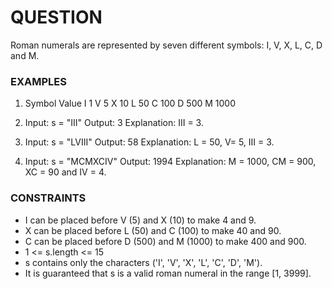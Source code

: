 # QUESTION 

Roman numerals are represented by seven different symbols: I, V, X, L, C, D and M.

### EXAMPLES 

1. Symbol       Value
I             1
V             5
X             10
L             50
C             100
D             500
M             1000

2. Input: s = "III"
Output: 3
Explanation: III = 3.

3. Input: s = "LVIII"
Output: 58
Explanation: L = 50, V= 5, III = 3.

4. Input: s = "MCMXCIV"
Output: 1994
Explanation: M = 1000, CM = 900, XC = 90 and IV = 4.

### CONSTRAINTS 

- I can be placed before V (5) and X (10) to make 4 and 9.
- X can be placed before L (50) and C (100) to make 40 and 90.
- C can be placed before D (500) and M (1000) to make 400 and 900.
- 1 <= s.length <= 15
- s contains only the characters ('I', 'V', 'X', 'L', 'C', 'D', 'M').
- It is guaranteed that s is a valid roman numeral in the range [1, 3999].